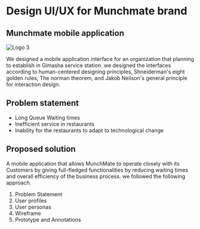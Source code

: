# Design UI/UX for Munchmate brand
## Munchmate mobile application 
![Logo 3](https://github.com/DATDSG/HCI-Project/assets/172403569/fbb59ccf-a56b-4e7f-81d4-d7f2474fc5d2)

We designed a mobile application interface for an organization that planning to establish in Gimasha service station. we designed the interfaces according to human-centered designing principles, Shneiderman's eight golden rules, The norman theorem, and Jakob Neilson's general principle for interaction design. 

## Problem statement
* Long Queue Waiting times
* Inefficient service in restaurants
* Inability for the restaurants to adapt to technological change

## Proposed solution
A mobile application that allows MunchMate to operate closely with its Customers by giving full-fledged functionalities by reducing waiting times and overall efficiency of the business process. we followed the following approach.

1. Problem Statement
2. User profiles
3. User personas
4. Wireframe
5. Prototype and Annotations
